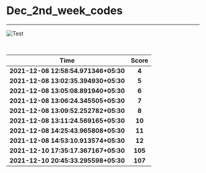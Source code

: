 # Dec_2nd_week_codes
<hr>

![Test](https://github.com/hdmtp-s-basement/Dec_2nd_week_codes/actions/workflows/main.yml/badge.svg)

<br>

Time      | Score
:--------------:|:----------------:
**2021-12-08 12:58:54.971346+05:30** | **4**
**2021-12-08 13:02:35.394930+05:30** | **5**
**2021-12-08 13:05:08.891940+05:30** | **6**
**2021-12-08 13:06:24.345505+05:30** | **7**
**2021-12-08 13:09:52.252782+05:30** | **8**
**2021-12-08 13:11:24.569165+05:30** | **10**
**2021-12-08 14:25:43.965808+05:30** | **11**
**2021-12-08 14:53:10.913574+05:30** | **12**
**2021-12-10 17:35:17.367167+05:30** | **105**
**2021-12-10 20:45:33.295598+05:30** | **107**